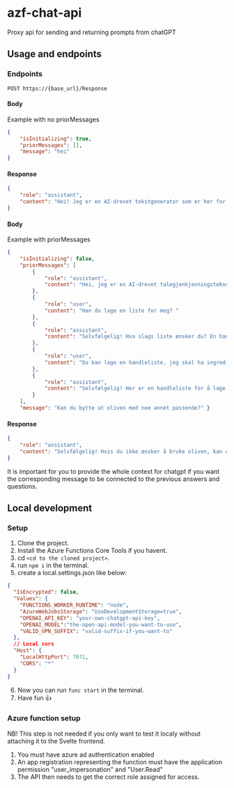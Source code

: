 # azf-chat-api
Proxy api for sending and returning prompts from chatGPT 

## Usage and endpoints
### Endpoints
```
POST https://{base_url}/Response
```
#### Body
Example with no priorMessages
```json
{ 
    "isInitializing": true,
    "priorMessages": [],
    "message": "hei"
}
```
#### Response 
```json
{
	"role": "assistant",
	"content": "Hei! Jeg er en AI-drevet tekstgenerator som er her for å hjelpe deg med å svare på spørsmål eller gi deg informasjon om ulike emner. Jeg kan også hjelpe deg med å generere tekst til ulike formål, for eksempel forretningsdokumenter, blogginnlegg, artikler og mer. Bare still meg et spørsmål eller gi meg en instruksjon, så vil jeg gjøre mitt beste for å hjelpe deg!"
}
```

#### Body
Example with priorMessages
```json
{ 
	"isInitializing": false, 
	"priorMessages": [
        {
            "role": "assistant",
            "content": "Hei, jeg er en AI-drevet talegjenkjenningsteknologi. Jeg er utviklet for å konvertere tale til tekst og svare på spørsmål basert på den innsamlede informasjonen. Jeg kan brukes til å hjelpe med transkripsjon av lydopptak, assistere med diktering og bidra til å automatisere tekstbaserte oppgaver."
        },
        {
            "role": "user",
            "content": "Han du lage en liste for meg? "
        },
        {
            "role": "assistant",
            "content": "Selvfølgelig! Hva slags liste ønsker du? En handleliste, en gjøremålsliste, en ønskeliste eller noe annet? Vennligst gi meg litt mer informasjon, så hjelper jeg deg gjerne med å lage en liste."
        },
        {
            "role": "user",
            "content": "Du kan lage en handleliste, jeg skal ha ingredienser til en pizza til 4 personer. "
        },
        {
            "role": "assistant",
            "content": "Selvfølgelig! Her er en handleliste for å lage en pizza til 4 personer:\n\n- Pizzadeig\n- Pizzasaus\n- Mozzarella ost\n- Skinke\n- Pepperoni\n- Sopp\n- Paprika\n- Løk\n- Oliven\n- Basilikum (valgfritt)\n\nDette bør dekke de vanligste ingrediensene til en klassisk pizza. Husk at du også kan tilpasse toppingen etter egne preferanser. Lykke til med pizzabakingen!"
        }
    ], 
	"message": "Kan du bytte ut oliven med noe annet passende?" }
```
#### Response
```json
{
	"role": "assistant",
	"content": "Selvfølgelig! Hvis du ikke ønsker å bruke oliven, kan du erstatte det med noen andre passende ingredienser. Her er noen forslag til alternativer:\n\n- Fersk champignon\n- Fersk eller tørket basilikum\n- Ananasbiter (for en Hawaii-stil pizza)\n- Rød paprika\n- Cherrytomater\n- Artisjokkhjerter\n- Spinatblader\n\nDu kan velge en eller flere av disse ingrediensene, avhengig av dine preferanser. Ha det gøy med å lage pizzaen!"
}
```

It is important for you to provide the whole context for chatgpt if you want the corresponding message to be connected to the previous answers and questions.

## Local development
### Setup
1. Clone the project.
2. Install the Azure Functions Core Tools if you havent.
3. cd ``` <cd to the cloned project> ```.
4. run ```npm i``` in the terminal.
5. create a local.settings.json like below:

```json
{
  "IsEncrypted": false,
  "Values": {
    "FUNCTIONS_WORKER_RUNTIME": "node",
    "AzureWebJobsStorage": "UseDevelopmentStorage=true",
    "OPENAI_API_KEY": "your-own-chatgpt-api-key",
    "OPENAI_MODEL":"the-open-api-model-you-want-to-use",
    "VALID_UPN_SUFFIX": "valid-suffix-if-you-want-to"
  },
  // Local cors
  "Host": {
    "LocalHttpPort": 7071,
    "CORS": "*"
  }
}  
```
6. Now you can run ``` func start ``` in the terminal.
7. Have fun 👍
### Azure function setup
NB! This step is not needed if you only want to test it localy without attaching it to the Svelte frontend.
1. You must have azure ad authentication enabled
2. An app registration representing the function must have the application permission "user_impersonation" and "User.Read"
3. The API then needs to get the correct role assigned for access.

